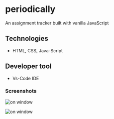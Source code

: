 # periodically
An assignment tracker built with vanilla JavaScript

## Technologies
- HTML, CSS, Java-Script

## Developer tool
- Vs-Code IDE

### Screenshots

![on window](https://www.linkpicture.com/q/Screenshot_20221113_105645.png)

![on window](https://www.linkpicture.com/q/Screenshot_20221113_105612.png)
